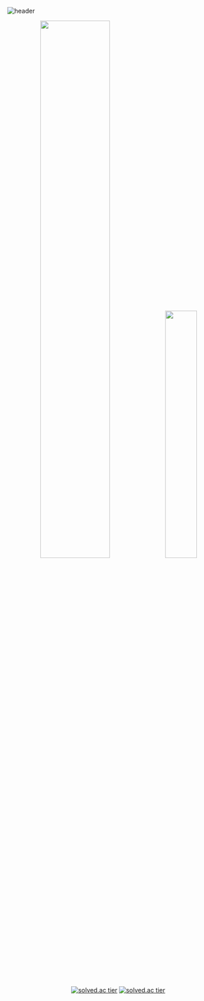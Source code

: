 ![header](https://capsule-render.vercel.app/api?type=venom&color=auto&height=250&section=header&text=Kyutark%20Kim&fontSize=50&fontcolor=auto)

<div align="center">
  <a href="https://github.com/anuraghazra/github-readme-stats">
    <img src="https://github-readme-stats.vercel.app/api?username=Kyutark&show_icons=true&theme=github_dark_dimmed&hide_border=true&count_private=true" width="56%" /></a>
  <a href="https://github.com/anuraghazra/github-readme-stats">
    <img src="https://github-readme-stats.vercel.app/api/top-langs/?username=Kyutark&layout=donut&show_icons=true&theme=github_dark_dimmed&langs_count=5&hide_border=true&count_private=true&hide=jupyter%20notebook" width="38%" /></a>
</div>

<p align="center">
  <a href='https://solved.ac/kyutark'><img src="http://mazassumnida.wtf/api/v2/generate_badge?boj=kyutark" referrerpolicy="no-referrer" alt="solved.ac tier"></a>
  <a href='https://solved.ac/kyutark'><img src="http://mazandi.herokuapp.com/api?handle=kyutark" referrerpolicy="no-referrer" alt="solved.ac tier"></a>
</p>
